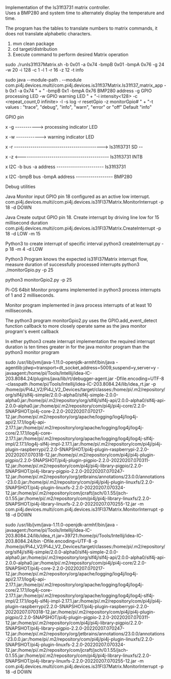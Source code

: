 
Implementation of the  Is31fl3731 matrix controller.  
Uses a BMP280 and system time to alternately display the temperature and time.

The program has the tables to translate numbers to matrix commands, it does not
translate alphabetic characters.



   1. mvn clean package
   2. cd target/distribution
   3. Execute command to perform desired Matrix operation


sudo ./runIs31fl37Matrix.sh -b 0x01 -a 0x74 -bmpB 0x01 -bmpA 0x76 -g 24 -w 20 -i 128 -c 1 -l 1 -r 16 -z 12 -t info


sudo java --module-path . --module  com.pi4j.devices.multi/com.pi4j.devices.is31fl37Matrix.Is31fl37_matrix_app  -b 0x1 -a 0x74 <matrix> " +
" -bmpB 0x1 <BMP280 bus> -bmpA 0x76 BMP280 address  -g  GPIO processing LED      -w GPIO warning LED  " +
"-i intensity<128>  -c <repeat_count,0 infinite>  -l <displays>   -s log  -r resetGpio -z monitorGpio#  " +
"-t values : \"trace\", \"debug\", \"info\", \"warn\", \"error\" or \"off\"  Default \"info\"


GPIO pin

x      -g     ----------->  processing indicator LED

x      -w    ------------>  warning indicator LED


x      -r    ------------------------------------------->   Is31fl3731   SD
                                                                         --

x      -z    <-------------------------------------------   Is31fl3731   INTB

x        I2C  -b bus  -a address  -----------------------   Is31fl3731


x        I2C  -bmpB bus  -bmpA address  ------------------  BMP280



Debug utilities

Java Monitor input GPIO pin 18 configured as an active low interrupt.  
com.pi4j.devices.multi/com.pi4j.devices.is31Fl37Matrix.MonitorInterrupt -p 18 -d DOWN 


Java Create output GPIO pin 18.  Create interrupt by driving line low for 15 millisecond duration 
com.pi4j.devices.multi/com.pi4j.devices.is31Fl37Matrix.CreateInterrupt -p 18 -d LOW -m 15

Python3 to create interrupt of specific interval
python3 createInterrupt.py -p 18 -m 4 -d LOW

Python3 Program knows the expected is31Fl37Matrix interrupt flow, measure duration of successfully processed interrupts
python3 ./monitorGpio.py -p 25

python3 monitorGpio2.py -p 25

Pi-OS 64bit
Monitor programs implemented in python3 process interrupts of 1 and 2 milliseconds.

Monitor program implemented in java process interrupts of at least 10 milliseconds.

The python3 program monitorGpio2.py uses the GPIO.add_event_detect function callback to more closely 
operate same as the java monitor program's  event callback

In either python3 create interrupt  implementation the required interrupt duration is ten times greater in for 
the java monitor program than the python3 monitor program


sudo /usr/lib/jvm/java-1.11.0-openjdk-armhf/bin/java -agentlib:jdwp=transport=dt_socket,address=5009,suspend=y,server=y -javaagent:/home/pi/Tools/Intellij/idea-IC-203.8084.24/plugins/java/lib/rt/debugger-agent.jar -Dfile.encoding=UTF-8 -classpath /home/pi/Tools/Intellij/idea-IC-203.8084.24/lib/idea_rt.jar -p /home/pi/Pi4J_V2/Pi4J_V2_Devices/target/classes:/home/pi/.m2/repository/org/slf4j/slf4j-simple/2.0.0-alpha0/slf4j-simple-2.0.0-alpha0.jar:/home/pi/.m2/repository/org/slf4j/slf4j-api/2.0.0-alpha0/slf4j-api-2.0.0-alpha0.jar:/home/pi/.m2/repository/com/pi4j/pi4j-core/2.2.0-SNAPSHOT/pi4j-core-2.2.0-20220207.070217-12.jar:/home/pi/.m2/repository/org/apache/logging/log4j/log4j-api/2.17.1/log4j-api-2.17.1.jar:/home/pi/.m2/repository/org/apache/logging/log4j/log4j-core/2.17.1/log4j-core-2.17.1.jar:/home/pi/.m2/repository/org/apache/logging/log4j/log4j-slf4j-impl/2.17.1/log4j-slf4j-impl-2.17.1.jar:/home/pi/.m2/repository/com/pi4j/pi4j-plugin-raspberrypi/2.2.0-SNAPSHOT/pi4j-plugin-raspberrypi-2.2.0-20220207.070318-12.jar:/home/pi/.m2/repository/com/pi4j/pi4j-plugin-pigpio/2.2.0-SNAPSHOT/pi4j-plugin-pigpio-2.2.0-20220207.070311-12.jar:/home/pi/.m2/repository/com/pi4j/pi4j-library-pigpio/2.2.0-SNAPSHOT/pi4j-library-pigpio-2.2.0-20220207.070247-12.jar:/home/pi/.m2/repository/org/jetbrains/annotations/23.0.0/annotations-23.0.0.jar:/home/pi/.m2/repository/com/pi4j/pi4j-plugin-linuxfs/2.2.0-SNAPSHOT/pi4j-plugin-linuxfs-2.2.0-20220207.070324-12.jar:/home/pi/.m2/repository/com/jcraft/jsch/0.1.55/jsch-0.1.55.jar:/home/pi/.m2/repository/com/pi4j/pi4j-library-linuxfs/2.2.0-SNAPSHOT/pi4j-library-linuxfs-2.2.0-20220207.070255-12.jar -m com.pi4j.devices.multi/com.pi4j.devices.is31Fl37Matrix.MonitorInterrupt -p 18 -d DOWN

sudo /usr/lib/jvm/java-1.11.0-openjdk-armhf/bin/java -javaagent:/home/pi/Tools/Intellij/idea-IC-203.8084.24/lib/idea_rt.jar=39721:/home/pi/Tools/Intellij/idea-IC-203.8084.24/bin -Dfile.encoding=UTF-8 -p /home/pi/Pi4J_V2/Pi4J_V2_Devices/target/classes:/home/pi/.m2/repository/org/slf4j/slf4j-simple/2.0.0-alpha0/slf4j-simple-2.0.0-alpha0.jar:/home/pi/.m2/repository/org/slf4j/slf4j-api/2.0.0-alpha0/slf4j-api-2.0.0-alpha0.jar:/home/pi/.m2/repository/com/pi4j/pi4j-core/2.2.0-SNAPSHOT/pi4j-core-2.2.0-20220207.070217-12.jar:/home/pi/.m2/repository/org/apache/logging/log4j/log4j-api/2.17.1/log4j-api-2.17.1.jar:/home/pi/.m2/repository/org/apache/logging/log4j/log4j-core/2.17.1/log4j-core-2.17.1.jar:/home/pi/.m2/repository/org/apache/logging/log4j/log4j-slf4j-impl/2.17.1/log4j-slf4j-impl-2.17.1.jar:/home/pi/.m2/repository/com/pi4j/pi4j-plugin-raspberrypi/2.2.0-SNAPSHOT/pi4j-plugin-raspberrypi-2.2.0-20220207.070318-12.jar:/home/pi/.m2/repository/com/pi4j/pi4j-plugin-pigpio/2.2.0-SNAPSHOT/pi4j-plugin-pigpio-2.2.0-20220207.070311-12.jar:/home/pi/.m2/repository/com/pi4j/pi4j-library-pigpio/2.2.0-SNAPSHOT/pi4j-library-pigpio-2.2.0-20220207.070247-12.jar:/home/pi/.m2/repository/org/jetbrains/annotations/23.0.0/annotations-23.0.0.jar:/home/pi/.m2/repository/com/pi4j/pi4j-plugin-linuxfs/2.2.0-SNAPSHOT/pi4j-plugin-linuxfs-2.2.0-20220207.070324-12.jar:/home/pi/.m2/repository/com/jcraft/jsch/0.1.55/jsch-0.1.55.jar:/home/pi/.m2/repository/com/pi4j/pi4j-library-linuxfs/2.2.0-SNAPSHOT/pi4j-library-linuxfs-2.2.0-20220207.070255-12.jar -m com.pi4j.devices.multi/com.pi4j.devices.is31Fl37Matrix.MonitorInterrupt -p 18 -d DOWN
